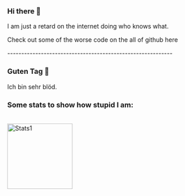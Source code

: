 ### Hi there 👋

I am just a retard on the internet doing who knows what.<br/>

Check out some of the worse code on the all of github here<br/>

-----------------------------------------------------------<br/>

### Guten Tag 👋

Ich bin sehr blöd.<br/>


### Some stats to show how stupid I am:<br/>
<br/>
<img style="height:150px" src="https://github-readme-stats.vercel.app/api?username=Auverus&count_private=true" alt="Stats1"/> 
<!--<img style="height:150px" src="https://github-readme-stats.vercel.app/api/top-langs/?username=Auverus&layout=compact&count_private=true" alt="Stats2"/>-->


<!--
**Auverus/Auverus** is a ✨ _special_ ✨ repository because its `README.md` (this file) appears on your GitHub profile.

Here are some ideas to get you started:

- 🔭 I’m currently working on ...
- 🌱 I’m currently learning ...
- 👯 I’m looking to collaborate on ...
- 🤔 I’m looking for help with ...
- 💬 Ask me about ...
- 📫 How to reach me: ...
- 😄 Pronouns: ...
- ⚡ Fun fact: ...
-->

